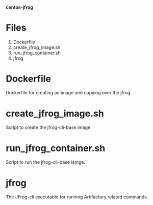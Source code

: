 #### centos-jfrog

# Files

1. Dockerfile
2. create_jfrog_image.sh
3. run_jfrog_container.sh
4. jfrog

# Dockerfile

Dockerfile for creating an image and copying over the jfrog.

# create_jfrog_image.sh

Script to create the jfrog-cli-base image.

# run_jfrog_container.sh

Script to run the jfrog-cli-base iamge.

# jfrog

The JFrog-cli executable for running Artifactory related commands.